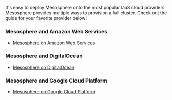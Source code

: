 
It's easy to deploy Mesosphere onto the most popular IaaS cloud providers. Mesosphere provides multiple ways to provision a full cluster. Check out the guide for your favorite provider below!

### Mesosphere and Amazon Web Services

+ [Mesosphere on Amazon Web Services](/getting-started/cloud/amazon)

### Mesosphere and DigitalOcean

+ [Mesosphere on DigitalOcean](/getting-started/cloud/digitalocean)

### Mesosphere and Google Cloud Platform

+ [Mesosphere on Google Cloud Platform](/getting-started/cloud/google)
